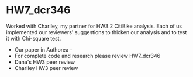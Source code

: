 # HW7_dcr346

Worked with Charlley, my partner for HW3.2 CitiBike analysis. Each of us implemented our reviewers' suggestions to thicken our analysis and to test it with Chi-square test.

- Our paper in Authorea -
- For complete code and research please review HW7_dcr346
- Dana's HW3 peer review
- Charlley HW3 peer review

